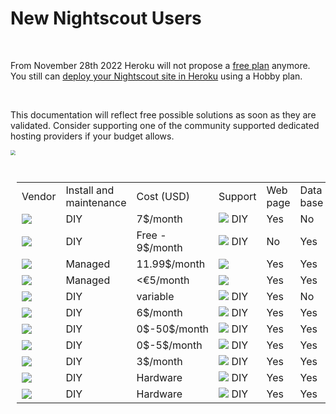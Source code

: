 # New Nightscout Users

</br>

From November 28th 2022 Heroku will not propose a [free plan](https://blog.heroku.com/next-chapter) anymore.  
You still can [deploy your Nightscout site in Heroku](../../vendors/heroku/new_user) using a Hobby plan.

</br>

This documentation will reflect free possible solutions as soon as they are validated.
Consider supporting one of the community supported dedicated hosting providers
if your budget allows.

<img src="../../img/WIP.png" style="zoom:50%;" align="center">

</br>

<table style="padding:10px">
    <tr>
        <td>Vendor</td>
        <td>Install and</br>maintenance</td>
    	<td>Cost (USD)</td>
        <td>Support</td>
        <td>Web page</td>
        <td>Data base</td>
        <td>Complexity</td>
    </tr>
    <tr>
        <td><img src="../../vendors/img/Heroku.png" align="center"></td>
        <td>DIY</td>
    	<td>7$/month</td>
        <td><img src="../../vendors/img/Facebook.png"> DIY</td>
        <td>Yes</td>
        <td>No</td>
        <td>Medium</td>
    </tr>
    <tr>
        <td><img src="../../vendors/img/Atlas.png" align="center"></td>
        <td>DIY</td>
    	<td>Free -</br>9$/month</td>
        <td><img src="../../vendors/img/Facebook.png"> DIY</td>
        <td>No</td>
        <td>Yes</td>
        <td>Medium</td>
    </tr>
    <tr>
        <td><img src="../../vendors/img/T1Pal.png" align="center"></td>
        <td>Managed</td>
    	<td>11.99$/month</td>
        <td><img src="../../vendors/img/T1Pal.png" align="center"></td>
        <td>Yes</td>
        <td>Yes</td>
        <td>Low</td>
    </tr>
    <tr>
        <td><img src="../../vendors/img/10BE.png" align="center"></td>
        <td>Managed</td>
    	<td>&lt;€5/month</td>
        <td><img src="../../vendors/img/10BE.png" align="center"></td>
        <td>Yes</td>
        <td>Yes</td>
        <td>Low</td>
    </tr>
    <tr>
        <td><img src="../../vendors/img/Azure.png" align="center"></td>
        <td>DIY</td>
    	<td>variable</td>
        <td><img src="../../vendors/img/Facebook.png"> DIY</td>
        <td>Yes</td>
        <td>No</td>
        <td>High</td>
    </tr>
    <tr>
        <td><img src="../../vendors/img/DO.png" align="center"></td>
        <td>DIY</td>
    	<td>6$/month</td>
        <td><img src="../../vendors/img/Facebook.png"> DIY</td>
        <td>Yes</td>
        <td>Yes</td>
        <td>High</td>
    </tr>
    <tr>
        <td><img src="../../vendors/img/flyio-logo.png" align="center"></td>
        <td>DIY</td>
    	<td>0$-50$/month</td>
        <td><img src="../../vendors/img/Facebook.png"> DIY</td>
        <td>Yes</td>
        <td>Yes</td>
        <td>High</td>
    </tr>
    <tr>
        <td><img src="../../vendors/img/railway-app-logo.png" align="center"></td>
        <td>DIY</td>
    	<td>0$-5$/month</td>
        <td><img src="../../vendors/img/Facebook.png"> DIY</td>
        <td>Yes</td>
        <td>Yes</td>
        <td>High</td>
    </tr>
    <tr>
        <td><img src="../../vendors/img/MVPS.png" align="center"></td>
        <td>DIY</td>
    	<td>3$/month</td>
        <td><img src="../../vendors/img/Facebook.png"> DIY</td>
        <td>Yes</td>
        <td>Yes</td>
        <td>High</td>
    </tr>
    <tr>
        <td><img src="../../vendors/img/RPi.png" align="center"></td>
        <td>DIY</td>
    	<td>Hardware</td>
        <td><img src="../../vendors/img/Facebook.png"> DIY</td>
        <td>Yes</td>
        <td>Yes</td>
        <td>High</td>
    </tr>
    <tr>
        <td><img src="../../vendors/img/Synology.png" align="center"></td>
        <td>DIY</td>
    	<td>Hardware</td>
        <td><img src="../../vendors/img/Facebook.png"> DIY</td>
        <td>Yes</td>
        <td>Yes</td>
        <td>High</td>
    </tr>
</table>








</br>

